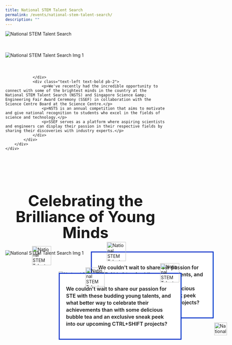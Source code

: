 ```yaml
---
title: National STEM Talent Search
permalink: /events/national-stem-talent-search/
description: ""
---
```

<style>

.container {  
position: relative;  
width: 100%;  
height: 0;  
padding-bottom: 56.25%;  
}  
.title-section{
font-size: 48px;
line-height: 50px;
font-weight: 700;
	color: #0037cc;
	margin: 50px 0 30px
	}
.subtitle-main{
color: #1237CA;
font-weight: 500;
font-size: 20px;
}
.content pre{
display: none
}
.text-center{text-align: center}
.col-sm-6{width: 50%}
.col-12{width: 100%}
.recruitment-row{display: flex; align-items: center; margin-bottom: 75px !important}
.text-bold p{    
font-size: initial;
line-height: 22px;
font-weight: 600;
}
.title-page-stem{margin-bottom: 50px !important}
.main-image-stem {margin-bottom: 40px !important}
.desktop-only{display: block !important}
.mobile-only{display: none !important}
.text-blue{color: var(\\-\-blue)}
.content pre{display: none}
.bp-breadcrumb ul{padding-left: 0}
.title-section{font-size: 48px;line-height: 50px;font-weight: 700; margin-bottom: 30px}
.img-pull-left{position: relative}
.col-sm-12{width: 100%}
.col-sm-8{width: 66.6666%}
.section-2-text-box{border: 3px solid #0037CC;background: #fff;padding: 20px;width: 340px;position: absolute;top: 25%;left: 80%;}
#stem-section-2{margin: 50px 0 30px;}
.stem-row-1{display: flex; flex-direction: column;)
.stem-row-1 .title-section{margin-bottom: 30px}
.section-2-text-box p{font-size: 16px; line-height: 22px;   font-weight: 600;}
.section-2-row-1 .icon-1{position: absolute;bottom: -30px;height: 60px;width: 60px;left: 25%;}
.section-2-row-1 .icon-2{position: absolute;bottom: -30px;height: 60px;width: 60px;left: 59%;}
.section-2-row-1 .icon-3{position: absolute;bottom: -30px;height: 60px;width: 60px;left: 40%;}
@media (max-width: 600px) {

.col-sm-6{width: 100%}

.recruitment-row{display: flex; flex-direction: column; align-items: center; margin-bottom: 30px !important}

.subtitle-main{line-height: 1.5rem}

.desktop-only{display: none !important}

.mobile-only{display: block !important}

.map-column{height: 200px}

.map-truck{height: 200px}

.school-box label{font-size:16px; font-weight: 700}

.school-box-list{width: 90% !important}

.title-section{width: 80%; margin: auto}

.mobile-row-padding{padding: 0 20px}

#gallery .row{padding: 0 10px}

#gallery .col-sm-4{width: 50%;padding: 10px}

.gallery-image{padding: 0}

.who-says-title{margin-top: 25px}

.content .subtitle-main{padding: 0 20px}

.title-item-truck h2{font-size: 18px}

.title-item-truck h2{line-height: 25px}

.content center, .content li, .content p.subtitle-main{margin-top: 2rem;margin-bottom: 2rem;line-height: 140%; font-size: 16px}

.subtitle-main b{font-size: 16px !important}

.content p:last-child{margin-bottom:  10px !important}

.subtitle-top{text-align: center}

}

</style>
				
<section class="header-nav-white" id="stem-section-1" style="padding-top: 0">
	<div class="container">
		<div class="row mb-5 stem-row-1" style="">
			<div class="col-sm-12">
				<div class="text-left mb-2">
					<img style="width: auto" class="desktop-only title-page-stem" alt="National STEM Talent Search" src="https://raw.githubusercontent.com/isomerpages/psd-ste-whats-next/staging/images/National%20STEM%20Talent%20Search/stem-title-web.png">
					<img style="width: auto" class="mobile-only title-page-stem" alt="National STEM Talent Search" src="https://raw.githubusercontent.com/isomerpages/psd-ste-whats-next/staging/images/National%20STEM%20Talent%20Search/stem-title-mobile.png">
				</div>
				<div class="text-left mb-5">
					<img style="width: auto" class="main-image-stem" alt="National STEM Talent Search Img 1" src="https://raw.githubusercontent.com/isomerpages/psd-ste-whats-next/staging/images/National%20STEM%20Talent%20Search/stem-img-1.png">
				
				</div>
				<div class="text-left text-bold pb-2">
					<p>We've recently had the incredible opportunity to connect with some of the brightest minds in the country at the National STEM Talent Search (NSTS) and Singapore Science &amp; Engineering Fair Award Ceremony (SSEF) in collaboration with the Science Centre Board at the Science Centre.</p>
					<p>NSTS is an annual competition that aims to motivate and give national recognition to students who excel in the fields of science and technology.</p>
					<p>SSEF serves as a platform where aspiring scientists and engineers can display their passion in their respective fields by sharing their discoveries with industry experts.</p>
				</div>
			</div>
		</div>
	</div>
</section>
<section class="header-nav-white" id="stem-section-2" style="">
	<div class="container">
		<div class="row mb-5 stem-row-1" style="">
			<div class="col-sm-12">
				<div class="text-center">
					<h1 style="margin-bottom: 30px" class="title-section text-blue">Celebrating the Brilliance of Young Minds</h1>
				</div>
			</div>
			<div class="col-sm-8 section-2-row-1 desktop-only">
				<div class="img-pull-left">
					<img style="width: auto" alt="National STEM Talent Search Img 1" src="https://raw.githubusercontent.com/isomerpages/psd-ste-whats-next/staging/images/National%20STEM%20Talent%20Search/stem-img-2.png">
					<div class="section-2-text-box">
							<p style="font-size: 16px; line-height: 22px;   font-weight: 600;">We couldn't wait to share our passion for STE with these budding young talents, and what better way to celebrate their achievements than with some delicious bubble tea and an exclusive sneak peek into our upcoming CTRL+SHIFT projects?</p>
					</div>
					<img style="position: absolute;bottom: -30px;height: 60px;width: 60px;left: 25%;" class="icon-1" alt="National STEM Talent Search Img 1" src="https://raw.githubusercontent.com/isomerpages/psd-ste-whats-next/staging/images/National%20STEM%20Talent%20Search/icon-water.png">
					<img style="position: absolute;top: calc(25% - 30px);left: 95%;height: 60px;width: 60px;" class="icon-2" alt="National STEM Talent Search Img 1" src="https://raw.githubusercontent.com/isomerpages/psd-ste-whats-next/staging/images/National%20STEM%20Talent%20Search/icon-saturn.png">
					<img style="position: absolute;top: calc(25% + 156px);height: 40px;width: 40px;left: calc(80% + 220px);" class="icon-3" alt="National STEM Talent Search Img 1" src="https://raw.githubusercontent.com/isomerpages/psd-ste-whats-next/staging/images/National%20STEM%20Talent%20Search/icon-caret-right-1.png">
				</div>
			</div>
			<div style="margin-left: 33.333%; margin-top: 50px" class="col-sm-8 section-2-row-1 desktop-only">
				<div class="img-pull-left">
					<img style="width: auto" alt="National STEM Talent Search Img 1" src="https://raw.githubusercontent.com/isomerpages/psd-ste-whats-next/staging/images/National%20STEM%20Talent%20Search/stem-img-3.png">
					<div style="border: 3px solid #0037CC;background: #fff;padding: 20px;width: 340px;position: absolute;top: 25%;right: 80%; left: 0" class="section-2-text-box">
							<p style="font-size: 16px; line-height: 22px;   font-weight: 600;">We couldn't wait to share our passion for STE with these budding young talents, and what better way to celebrate their achievements than with some delicious bubble tea and an exclusive sneak peek into our upcoming CTRL+SHIFT projects?</p>
					</div>
					<img style="position: absolute;bottom: -30px;height: 60px;width: 60px;left: 25%;" class="icon-1" alt="National STEM Talent Search Img 1" src="https://raw.githubusercontent.com/isomerpages/psd-ste-whats-next/staging/images/National%20STEM%20Talent%20Search/icon-caret-right-2.png">
					<img style="position: absolute;top: calc(25% - 30px);left: 95%;height: 60px;width: 60px;" class="icon-2" alt="National STEM Talent Search Img 1" src="https://raw.githubusercontent.com/isomerpages/psd-ste-whats-next/staging/images/National%20STEM%20Talent%20Search/icon-arrow.png">
					<img style="position: absolute;top: calc(25% + 156px);height: 40px;width: 40px;left: calc(80% + 220px);" class="icon-3" alt="National STEM Talent Search Img 1" src="https://raw.githubusercontent.com/isomerpages/psd-ste-whats-next/staging/images/National%20STEM%20Talent%20Search/icon-sun.png">
				</div>
			</div>
		</div>
		</div>
	
</section>